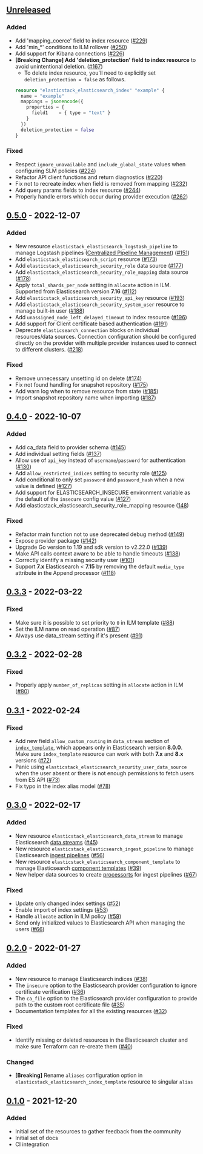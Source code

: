 ## [Unreleased]
### Added
- Add 'mapping_coerce' field to index resource ([#229](https://github.com/elastic/terraform-provider-elasticstack/pull/229))
- Add 'min_*' conditions to ILM rollover ([#250](https://github.com/elastic/terraform-provider-elasticstack/pull/250))
- Add support for Kibana connections ([#226](https://github.com/elastic/terraform-provider-elasticstack/pull/226))
- **[Breaking Change] Add 'deletion_protection' field to index resource** to avoid unintentional deletion. ([#167](https://github.com/elastic/terraform-provider-elasticstack/pull/167))
  - To delete index resource, you'll need to explicitly set `deletion_protection = false` as follows.
  ```terraform
  resource "elasticstack_elasticsearch_index" "example" {
    name = "example"
    mappings = jsonencode({
      properties = {
        field1    = { type = "text" }
      }
    })
    deletion_protection = false
  }
  ```

### Fixed
- Respect `ignore_unavailable` and `include_global_state` values when configuring SLM policies ([#224](https://github.com/elastic/terraform-provider-elasticstack/pull/224))
- Refactor API client functions and return diagnostics ([#220](https://github.com/elastic/terraform-provider-elasticstack/pull/220))
- Fix not to recreate index when field is removed from mapping ([#232](https://github.com/elastic/terraform-provider-elasticstack/pull/232))
- Add query params fields to index resource  ([#244](https://github.com/elastic/terraform-provider-elasticstack/pull/244))
- Properly handle errors which occur during provider execution ([#262](https://github.com/elastic/terraform-provider-elasticstack/pull/262))

## [0.5.0] - 2022-12-07

### Added
- New resource `elasticstack_elasticsearch_logstash_pipeline` to manage Logstash pipelines ([Centralized Pipeline Management](https://www.elastic.co/guide/en/logstash/current/logstash-centralized-pipeline-management.html)) ([#151](https://github.com/elastic/terraform-provider-elasticstack/pull/151))
- Add `elasticstack_elasticsearch_script` resource ([#173](https://github.com/elastic/terraform-provider-elasticstack/pull/173))
- Add `elasticstack_elasticsearch_security_role` data source ([#177](https://github.com/elastic/terraform-provider-elasticstack/pull/177))
- Add `elasticstack_elasticsearch_security_role_mapping` data source ([#178](https://github.com/elastic/terraform-provider-elasticstack/pull/178))
- Apply `total_shards_per_node` setting in `allocate` action in ILM. Supported from Elasticsearch version **7.16** ([#112](https://github.com/elastic/terraform-provider-elasticstack/issues/112))
- Add `elasticstack_elasticsearch_security_api_key` resource ([#193](https://github.com/elastic/terraform-provider-elasticstack/pull/193))
- Add `elasticstack_elasticsearch_security_system_user` resource to manage built-in user ([#188](https://github.com/elastic/terraform-provider-elasticstack/pull/188))
- Add `unassigned_node_left_delayed_timeout` to index resource ([#196](https://github.com/elastic/terraform-provider-elasticstack/pull/196))
- Add support for Client certificate based authentication ([#191](https://github.com/elastic/terraform-provider-elasticstack/pull/191))
- Deprecate `elasticsearch_connection` blocks on individual resources/data sources. Connection configuration should be configured directly on the provider with multiple provider instances used to connect to different clusters. ([#218](https://github.com/elastic/terraform-provider-elasticstack/pull/218))

### Fixed
- Remove unnecessary unsetting id on delete ([#174](https://github.com/elastic/terraform-provider-elasticstack/pull/174))
- Fix not found handling for snapshot repository ([#175](https://github.com/elastic/terraform-provider-elasticstack/pull/175))
- Add warn log when to remove resource from state ([#185](https://github.com/elastic/terraform-provider-elasticstack/pull/185))
- Import snapshot repository name when importing ([#187](https://github.com/elastic/terraform-provider-elasticstack/pull/187))

## [0.4.0] - 2022-10-07
### Added

- Add ca_data field to provider schema ([#145](https://github.com/elastic/terraform-provider-elasticstack/pull/145))
- Add individual setting fields ([#137](https://github.com/elastic/terraform-provider-elasticstack/pull/137))
- Allow use of `api_key` instead of `username`/`password` for authentication ([#130](https://github.com/elastic/terraform-provider-elasticstack/pull/130))
- Add `allow_restricted_indices` setting to security role ([#125](https://github.com/elastic/terraform-provider-elasticstack/issues/125))
- Add conditional to only set `password` and `password_hash` when a new value is defined ([#127](https://github.com/elastic/terraform-provider-elasticstack/pull/128))
- Add support for ELASTICSEARCH_INSECURE environment variable as the default of the `insecure` config value ([#127](https://github.com/elastic/terraform-provider-elasticstack/pull/128))
- Add elasticstack_elasticsearch_security_role_mapping resource ([148](https://github.com/elastic/terraform-provider-elasticstack/pull/148))

### Fixed
- Refactor main function not to use deprecated debug method ([#149](https://github.com/elastic/terraform-provider-elasticstack/pull/149))
- Expose provider package ([#142](https://github.com/elastic/terraform-provider-elasticstack/pull/142))
- Upgrade Go version to 1.19 and sdk version to v2.22.0 ([#139](https://github.com/elastic/terraform-provider-elasticstack/pull/139))
- Make API calls context aware to be able to handle timeouts ([#138](https://github.com/elastic/terraform-provider-elasticstack/pull/138))
- Correctly identify a missing security user ([#101](https://github.com/elastic/terraform-provider-elasticstack/issues/101))
- Support **7.x** Elasticsearch < **7.15** by removing the default `media_type` attribute in the Append processor ([#118](https://github.com/elastic/terraform-provider-elasticstack/pull/118))


## [0.3.3] - 2022-03-22
### Fixed
- Make sure it is possible to set priority to `0` in ILM template ([#88](https://github.com/elastic/terraform-provider-elasticstack/issues/88))
- Set the ILM name on read operation ([#87](https://github.com/elastic/terraform-provider-elasticstack/issues/87))
- Always use data_stream setting if it's present ([#91](https://github.com/elastic/terraform-provider-elasticstack/issues/91))

## [0.3.2] - 2022-02-28
### Fixed
- Properly apply `number_of_replicas` setting in `allocate` action in ILM ([#80](https://github.com/elastic/terraform-provider-elasticstack/issues/80))

## [0.3.1] - 2022-02-24
### Fixed
- Add new field `allow_custom_routing` in `data_stream` section of [`index_template`](https://www.elastic.co/guide/en/elasticsearch/reference/8.0/indices-put-template.html#put-index-template-api-request-body), which appears only in Elasticsearch version **8.0.0**. Make sure `index_template` resource can work with both **7.x** and **8.x** versions ([#72](https://github.com/elastic/terraform-provider-elasticstack/pull/72))
- Panic using `elasticstack_elasticsearch_security_user_data_source` when the user absent or there is not enough permissions to fetch users from ES API ([#73](https://github.com/elastic/terraform-provider-elasticstack/issues/73))
- Fix typo in the index alias model ([#78](https://github.com/elastic/terraform-provider-elasticstack/issues/78))

## [0.3.0] - 2022-02-17
### Added
- New resource `elasticstack_elasticsearch_data_stream` to manage Elasticsearch [data streams](https://www.elastic.co/guide/en/elasticsearch/reference/current/data-streams.html) ([#45](https://github.com/elastic/terraform-provider-elasticstack/pull/45))
- New resource `elasticstack_elasticsearch_ingest_pipeline` to manage Elasticsearch [ingest pipelines](https://www.elastic.co/guide/en/elasticsearch/reference/7.16/ingest.html) ([#56](https://github.com/elastic/terraform-provider-elasticstack/issues/56))
- New resource `elasticstack_elasticsearch_component_template` to manage Elasticsearch [component templates](https://www.elastic.co/guide/en/elasticsearch/reference/current/indices-component-template.html) ([#39](https://github.com/elastic/terraform-provider-elasticstack/pull/39))
- New helper data sources to create [processorts](https://www.elastic.co/guide/en/elasticsearch/reference/current/processors.html) for ingest pipelines ([#67](https://github.com/elastic/terraform-provider-elasticstack/pull/67))

### Fixed
- Update only changed index settings ([#52](https://github.com/elastic/terraform-provider-elasticstack/issues/52))
- Enable import of index settings ([#53](https://github.com/elastic/terraform-provider-elasticstack/issues/53))
- Handle `allocate` action in ILM policy ([#59](https://github.com/elastic/terraform-provider-elasticstack/issues/59))
- Send only initialized values to Elasticsearch API when managing the users ([#66](https://github.com/elastic/terraform-provider-elasticstack/issues/66))

## [0.2.0] - 2022-01-27
### Added
- New resource to manage Elasticsearch indices ([#38](https://github.com/elastic/terraform-provider-elasticstack/pull/38))
- The `insecure` option to the Elasticsearch provider configuration to ignore certificate verification ([#36](https://github.com/elastic/terraform-provider-elasticstack/pull/36))
- The `ca_file` option to the Elasticsearch provider configuration to provide path to the custom root certificate file ([#35](https://github.com/elastic/terraform-provider-elasticstack/pull/35))
- Documentation templates for all the existing resources ([#32](https://github.com/elastic/terraform-provider-elasticstack/pull/32))

### Fixed
- Identify missing or deleted resources in the Elasticsearch cluster and make sure Terraform can re-create them ([#40](https://github.com/elastic/terraform-provider-elasticstack/pull/40))

### Changed
- **[Breaking]** Rename `aliases` configuration option in
`elasticstack_elasticsearch_index_template` resource to singular `alias`

## [0.1.0] - 2021-12-20
### Added
- Initial set of the resources to gather feedback from the community
- Initial set of docs
- CI integration

[Unreleased]: https://github.com/elastic/terraform-provider-elasticstack/compare/v0.5.0...HEAD
[0.5.0]: https://github.com/elastic/terraform-provider-elasticstack/compare/v0.4.0...v0.5.0
[0.4.0]: https://github.com/elastic/terraform-provider-elasticstack/compare/v0.3.3...v0.4.0
[0.3.3]: https://github.com/elastic/terraform-provider-elasticstack/compare/v0.3.2...v0.3.3
[0.3.2]: https://github.com/elastic/terraform-provider-elasticstack/compare/v0.3.1...v0.3.2
[0.3.1]: https://github.com/elastic/terraform-provider-elasticstack/compare/v0.3.0...v0.3.1
[0.3.0]: https://github.com/elastic/terraform-provider-elasticstack/compare/v0.2.0...v0.3.0
[0.2.0]: https://github.com/elastic/terraform-provider-elasticstack/compare/v0.1.0...v0.2.0
[0.1.0]: https://github.com/elastic/terraform-provider-elasticstack/releases/tag/v0.1.0
